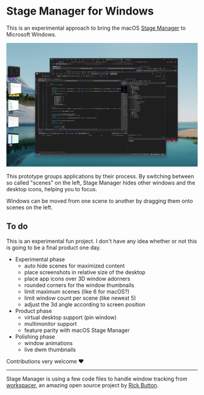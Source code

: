 # Stage Manager for Windows

This is an experimental approach to bring the macOS [Stage Manager](https://9to5mac.com/2022/07/26/stage-manager-on-mac/) to Microsoft Windows.

![Stage Manager](StageManager.jpg)

This prototype groups applications by their process. By switching between so called "scenes" on the left, Stage Manager hides other windows and the desktop icons, helping you to focus.

Windows can be moved from one scene to another by dragging them onto scenes on the left.

## To do

This is an experimental fun project. I don't have any idea whether or not this is going to be a final product one day. 

- Experimental phase
  - auto hide scenes for maximized content
  - place screenshots in relative size of the desktop
  - place app icons over 3D window adorners
  - rounded corners for the window thumbnails
  - limit maximum scenes (like 6 for macOS?)
  - limit window count per scene (like newest 5)
  - adjust the 3d angle according to screen position
- Product phase
  - virtual desktop support (pin window)
  - multimonitor support
  - feature parity with macOS Stage Manager
- Polishing phase
  - window animations
  - live dwm thumbnails

Contributions very welcome :heart:

---

Stage Manager is using a few code files to handle window tracking from [workspacer](https://github.com/workspacer/workspacer), an amazing open source project by [Rick Button](https://github.com/rickbutton).